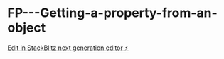 # FP---Getting-a-property-from-an-object

[Edit in StackBlitz next generation editor ⚡️](https://stackblitz.com/~/github.com/sspinit88/FP---Getting-a-property-from-an-object)